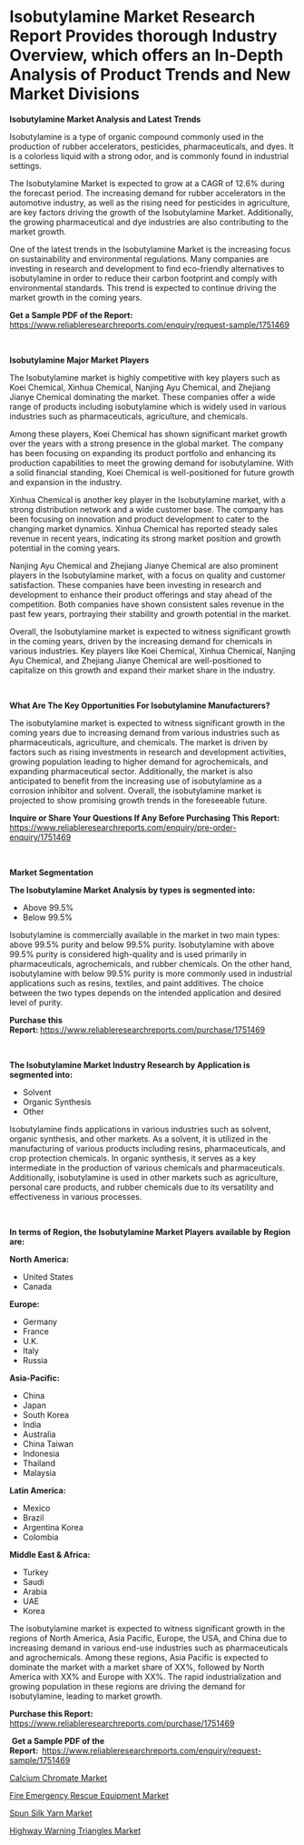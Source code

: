 <p><h1>Isobutylamine Market Research Report Provides thorough Industry Overview, which offers an In-Depth Analysis of Product Trends and New Market Divisions</h1></p><p><strong>Isobutylamine Market Analysis and Latest Trends</strong></p>
<p><p>Isobutylamine is a type of organic compound commonly used in the production of rubber accelerators, pesticides, pharmaceuticals, and dyes. It is a colorless liquid with a strong odor, and is commonly found in industrial settings.</p><p>The Isobutylamine Market is expected to grow at a CAGR of 12.6% during the forecast period. The increasing demand for rubber accelerators in the automotive industry, as well as the rising need for pesticides in agriculture, are key factors driving the growth of the Isobutylamine Market. Additionally, the growing pharmaceutical and dye industries are also contributing to the market growth.</p><p>One of the latest trends in the Isobutylamine Market is the increasing focus on sustainability and environmental regulations. Many companies are investing in research and development to find eco-friendly alternatives to isobutylamine in order to reduce their carbon footprint and comply with environmental standards. This trend is expected to continue driving the market growth in the coming years.</p></p>
<p><strong>Get a Sample PDF of the Report:&nbsp;</strong> <a href="https://www.reliableresearchreports.com/enquiry/request-sample/1751469">https://www.reliableresearchreports.com/enquiry/request-sample/1751469</a></p>
<p>&nbsp;</p>
<p><strong>Isobutylamine Major Market Players</strong></p>
<p><p>The Isobutylamine market is highly competitive with key players such as Koei Chemical, Xinhua Chemical, Nanjing Ayu Chemical, and Zhejiang Jianye Chemical dominating the market. These companies offer a wide range of products including isobutylamine which is widely used in various industries such as pharmaceuticals, agriculture, and chemicals.</p><p>Among these players, Koei Chemical has shown significant market growth over the years with a strong presence in the global market. The company has been focusing on expanding its product portfolio and enhancing its production capabilities to meet the growing demand for isobutylamine. With a solid financial standing, Koei Chemical is well-positioned for future growth and expansion in the industry.</p><p>Xinhua Chemical is another key player in the Isobutylamine market, with a strong distribution network and a wide customer base. The company has been focusing on innovation and product development to cater to the changing market dynamics. Xinhua Chemical has reported steady sales revenue in recent years, indicating its strong market position and growth potential in the coming years.</p><p>Nanjing Ayu Chemical and Zhejiang Jianye Chemical are also prominent players in the Isobutylamine market, with a focus on quality and customer satisfaction. These companies have been investing in research and development to enhance their product offerings and stay ahead of the competition. Both companies have shown consistent sales revenue in the past few years, portraying their stability and growth potential in the market.</p><p>Overall, the Isobutylamine market is expected to witness significant growth in the coming years, driven by the increasing demand for chemicals in various industries. Key players like Koei Chemical, Xinhua Chemical, Nanjing Ayu Chemical, and Zhejiang Jianye Chemical are well-positioned to capitalize on this growth and expand their market share in the industry.</p></p>
<p>&nbsp;</p>
<p><strong>What Are The Key Opportunities For Isobutylamine Manufacturers?</strong></p>
<p><p>The isobutylamine market is expected to witness significant growth in the coming years due to increasing demand from various industries such as pharmaceuticals, agriculture, and chemicals. The market is driven by factors such as rising investments in research and development activities, growing population leading to higher demand for agrochemicals, and expanding pharmaceutical sector. Additionally, the market is also anticipated to benefit from the increasing use of isobutylamine as a corrosion inhibitor and solvent. Overall, the isobutylamine market is projected to show promising growth trends in the foreseeable future.</p></p>
<p><strong>Inquire or Share Your Questions If Any Before Purchasing This Report:</strong> <a href="https://www.reliableresearchreports.com/enquiry/pre-order-enquiry/1751469">https://www.reliableresearchreports.com/enquiry/pre-order-enquiry/1751469</a></p>
<p>&nbsp;</p>
<p><strong>Market Segmentation</strong></p>
<p><strong>The Isobutylamine Market Analysis by types is segmented into:</strong></p>
<p><ul><li>Above 99.5%</li><li>Below 99.5%</li></ul></p>
<p><p>Isobutylamine is commercially available in the market in two main types: above 99.5% purity and below 99.5% purity. Isobutylamine with above 99.5% purity is considered high-quality and is used primarily in pharmaceuticals, agrochemicals, and rubber chemicals. On the other hand, isobutylamine with below 99.5% purity is more commonly used in industrial applications such as resins, textiles, and paint additives. The choice between the two types depends on the intended application and desired level of purity.</p></p>
<p><strong>Purchase this Report:&nbsp;</strong><a href="https://www.reliableresearchreports.com/purchase/1751469">https://www.reliableresearchreports.com/purchase/1751469</a></p>
<p>&nbsp;</p>
<p><strong>The Isobutylamine Market Industry Research by Application is segmented into:</strong></p>
<p><ul><li>Solvent</li><li>Organic Synthesis</li><li>Other</li></ul></p>
<p><p>Isobutylamine finds applications in various industries such as solvent, organic synthesis, and other markets. As a solvent, it is utilized in the manufacturing of various products including resins, pharmaceuticals, and crop protection chemicals. In organic synthesis, it serves as a key intermediate in the production of various chemicals and pharmaceuticals. Additionally, isobutylamine is used in other markets such as agriculture, personal care products, and rubber chemicals due to its versatility and effectiveness in various processes.</p></p>
<p>&nbsp;</p>
<p><strong>In terms of Region, the Isobutylamine Market Players available by Region are:</strong></p>
<p>
    <p> <strong> North America: </strong>
        <ul>
            <li>United States</li>
            <li>Canada</li>
        </ul>
        </p> 
    <p> <strong> Europe: </strong>
        <ul>
            <li>Germany</li>
            <li>France</li>
            <li>U.K.</li>
            <li>Italy</li>
            <li>Russia</li>
        </ul>
        </p> 
    <p> <strong> Asia-Pacific: </strong>
        <ul>
            <li>China</li>
            <li>Japan</li>
            <li>South Korea</li>
            <li>India</li>
            <li>Australia</li>
            <li>China Taiwan</li>
            <li>Indonesia</li>
            <li>Thailand</li>
            <li>Malaysia</li>
        </ul>
        </p> 
    <p> <strong> Latin America: </strong>
        <ul>
            <li>Mexico</li>
            <li>Brazil</li>
            <li>Argentina Korea</li>
            <li>Colombia</li>
        </ul>
        </p> 
    <p> <strong> Middle East & Africa: </strong>
        <ul>
            <li>Turkey</li>
            <li>Saudi</li>
            <li>Arabia</li>
            <li>UAE</li>
            <li>Korea</li>
        </ul>
    </p>
    </p>
<p><p>The isobutylamine market is expected to witness significant growth in the regions of North America, Asia Pacific, Europe, the USA, and China due to increasing demand in various end-use industries such as pharmaceuticals and agrochemicals. Among these regions, Asia Pacific is expected to dominate the market with a market share of XX%, followed by North America with XX% and Europe with XX%. The rapid industrialization and growing population in these regions are driving the demand for isobutylamine, leading to market growth.</p></p>
<p><strong>Purchase this Report: </strong><a href="https://www.reliableresearchreports.com/purchase/1751469">https://www.reliableresearchreports.com/purchase/1751469</a></p>
<p>&nbsp;<strong>Get a Sample PDF of the Report:&nbsp;&nbsp;</strong><a href="https://www.reliableresearchreports.com/enquiry/request-sample/1751469">https://www.reliableresearchreports.com/enquiry/request-sample/1751469</a></p>
<p><strong></strong></p>
<p><p><a href="https://picayune-night-cbd.notion.site/Calcium-Chromate-Market-Research-Report-Provides-Critical-Insights-that-can-help-Shape-Business-Deve-886b5b6e11d142e7b9bd78222fef499a">Calcium Chromate Market</a></p><p><a href="https://view.publitas.com/reportprime-1/fire-emergency-rescue-equipment-market-provides-detailed-segmentation-of-this-market-based-on-type-application-and-region-and-forecast-for-the-period-from-2023-2030/">Fire Emergency Rescue Equipment Market</a></p><p><a href="https://view.publitas.com/reportprime-1/spun-silk-yarn-market-research-report-forecasted-for-period-from-2023-2030-by-market-type-market-application-and-region/">Spun Silk Yarn Market</a></p><p><a href="https://view.publitas.com/reportprime-1/highway-warning-triangles-market-size-2023-2030-global-industrial-analysis-key-geographical-regions-market-share-top-key-players-product-types-and-forecast-research-report/">Highway Warning Triangles Market</a></p></p>